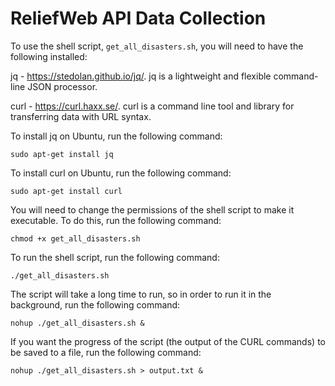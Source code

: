 # ReliefWeb API Data Collection

To use the shell script, `get_all_disasters.sh`, you will need to have the following installed:

jq - https://stedolan.github.io/jq/. jq is a lightweight and flexible command-line JSON processor.

curl - https://curl.haxx.se/. curl is a command line tool and library for transferring data with URL syntax.

To install jq on Ubuntu, run the following command:

`sudo apt-get install jq`

To install curl on Ubuntu, run the following command:

`sudo apt-get install curl`

You will need to change the permissions of the shell script to make it executable. To do this, run the following command:

`chmod +x get_all_disasters.sh`

To run the shell script, run the following command:

`./get_all_disasters.sh`    

The script will take a long time to run, so in order to run it in the background, run the following command:

`nohup ./get_all_disasters.sh &`

If you want the progress of the script (the output of the CURL commands) to be saved to a file, run the following command:

`nohup ./get_all_disasters.sh > output.txt &`

